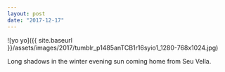 ```yaml
---
layout: post
date: "2017-12-17"
---
```


![yo yo]({{ site.baseurl }}/assets/images/2017/tumblr_p1485anTCB1r16syio1_1280-768x1024.jpg)

Long shadows in the winter evening sun coming home from Seu Vella.

